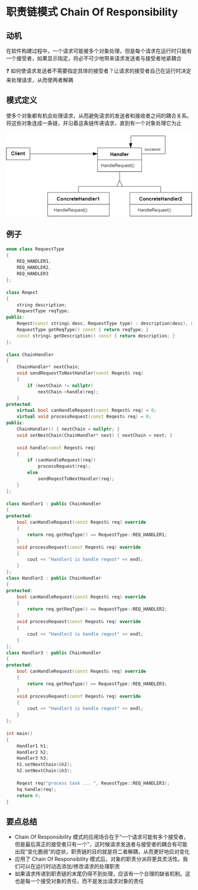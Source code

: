# 职责链模式 Chain Of Responsibility

## 动机

在软件构建过程中，一个请求可能被多个对象处理，但是每个请求在运行时只能有一个接受者，如果显示指定，将必不可少地带来请求发送者与接受者地紧耦合

:question: 如何使请求发送者不需要指定具体的接受者？让请求的接受者自己在运行时决定来处理请求，从而使两者解耦

## 模式定义

使多个对象都有机会处理请求，从而避免请求的发送者和接收者之间的耦合关系。将这些对象连成一条链，并沿着这条链传递请求，直到有一个对象处理它为止

<div align="center"><img src="../images/职责链模式.drawio.png" alt="职责链模式" height=230 width= /></div>

## 例子

```cpp
enum class RequestType
{
    REQ_HANDLER1,
    REQ_HANDLER2,
    REQ_HANDLER3
};

class Reqest
{
    string description;
    RequestType reqType;
public:
    Reqest(const string& desc, RequestType type) : description(desc), reqType(type) {}
    RequestType getReqType() const { return reqType; }
    const string& getDescription() const { return description; }
};

class ChainHandler
{
    ChainHandler* nextChain;
    void sendRequestToNextHandler(const Reqest& req)
    {
        if (nextChain != nullptr)
            nextChain->handle(req);
    }
protected:
    virtual bool canHandleRequest(const Reqest& req) = 0;
    virtual void processRequest(const Reqest& req) = 0;
public:
    ChainHandler() { nextChain = nullptr; }
    void setNextChain(ChainHandler* next) { nextChain = next; }

    void handle(const Reqest& req)
    {
        if (canHandleRequest(req))
            processRequest(req);
        else
            sendReqestToNextHandler(req);
    }
};

class Handler1 : public ChainHandler
{
protected:
    bool canHandleRequest(const Reqest& req) override
    {
        return req.getReqType() == RequestType::REQ_HANDLER1;
    }
    void processRequest(const Reqest& req) override
    {
        cout << "Handler1 is handle reqest" << endl;
    }
};
class Handler2 : public ChainHandler
{
protected:
    bool canHandleRequest(const Reqest& req) override
    {
        return req.getReqType() == RequestType::REQ_HANDLER2;
    }
    void processRequest(const Reqest& req) override
    {
        cout << "Handler2 is handle reqest" << endl;
    }
};
class Handler3 : public ChainHandler
{
protected:
    bool canHandleRequest(const Reqest& req) override
    {
        return req.getReqType() == RequestType::REQ_HANDLER3;
    }
    void processRequest(const Reqest& req) override
    {
        cout << "Handler3 is handle reqest" << endl;
    }
};

int main()
{
    Handler1 h1;
    Handler2 h2;
    Handler3 h3;
    h1.setNextChain(&h2);
    h2.setNextChain(&h3);

    Reqest req("process task ... ", ReuestType::REQ_HANDLER3);
    hq.handle(req);
    return 0;
}
```

## 要点总结

- Chain Of Responsibility 模式的应用场合在于“一个请求可能有多个接受者，但是最后真正的接受者只有一个”，这时候请求发送者与接受者的耦合有可能出现“变化脆弱”的症状，职责链的目的就是将二者解耦，从而更好地应对变化
- 应用了 Chain Of Responsibility 模式后，对象的职责分派将更具灵活性。我们可以在运行时动态添加/修改请求的处理职责
- 如果请求传递到职责链的末尾仍得不到处理，应该有一个合理的缺省机制。这也是每一个接受对象的责任，而不是发出请求对象的责任
